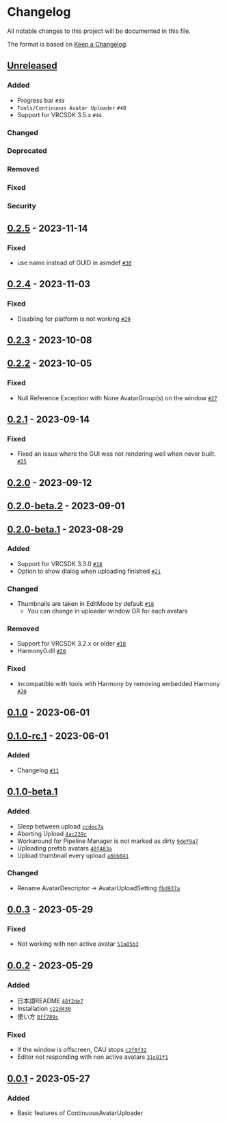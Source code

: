 # Changelog

All notable changes to this project will be documented in this file.

The format is based on [Keep a Changelog].

[Keep a Changelog]: https://keepachangelog.com/en/1.0.0/

## [Unreleased]
### Added
- Progress bar `#39`
- `Tools/Continuous Avatar Uploader` `#40`
- Support for VRCSDK 3.5.x `#44`

### Changed

### Deprecated

### Removed

### Fixed

### Security

## [0.2.5] - 2023-11-14
### Fixed
- use name instead of GUID in asmdef [`#30`](https://github.com/anatawa12/ContinuousAvatarUploader/pull/30)

## [0.2.4] - 2023-11-03
### Fixed
- Disabling for platform is not working [`#29`](https://github.com/anatawa12/ContinuousAvatarUploader/pull/29)

## [0.2.3] - 2023-10-08
## [0.2.2] - 2023-10-05
### Fixed
- Null Reference Exception with None AvatarGroup(s) on the window [`#27`](https://github.com/anatawa12/ContinuousAvatarUploader/pull/27)

## [0.2.1] - 2023-09-14
### Fixed
 - Fixed an issue where the GUI was not rendering well when never built. [`#25`](https://github.com/anatawa12/ContinuousAvatarUploader/pull/25)

## [0.2.0] - 2023-09-12
## [0.2.0-beta.2] - 2023-09-01
## [0.2.0-beta.1] - 2023-08-29
### Added
- Support for VRCSDK 3.3.0 [`#18`](https://github.com/anatawa12/ContinuousAvatarUploader/pull/18)
- Option to show dialog when uploading finished [`#21`](https://github.com/anatawa12/ContinuousAvatarUploader/pull/21)

### Changed
- Thumbnails are taken in EditMode by default [`#18`](https://github.com/anatawa12/ContinuousAvatarUploader/pull/18)
    - You can change in uploader window OR for each avatars

### Removed
- Support for VRCSDK 3.2.x or older [`#18`](https://github.com/anatawa12/ContinuousAvatarUploader/pull/18)
- Harmony0.dll [`#20`](https://github.com/anatawa12/ContinuousAvatarUploader/pull/20)

### Fixed
- Incompatible with tools with Harmony by removing embedded Harmony [`#20`](https://github.com/anatawa12/ContinuousAvatarUploader/pull/20)

## [0.1.0] - 2023-06-01
## [0.1.0-rc.1] - 2023-06-01
### Added
- Changelog [`#11`](https://github.com/anatawa12/ContinuousAvatarUploader/pull/11)

## [0.1.0-beta.1]
### Added
- Sleep between upload [`ccdec7a`](https://github.com/anatawa12/ContinuousAvatarUploader/commit/ccdec7a6893877890c572f19cc7a4e575c4464ec)
- Aborting Upload [`4ac239c`](https://github.com/anatawa12/ContinuousAvatarUploader/commit/4ac239c1022c4011b2a15baf5a152d6bcd0ff358)
- Workaround for Pipeline Manager is not marked as dirty [`9def9a7`](https://github.com/anatawa12/ContinuousAvatarUploader/commit/9def9a76312122eda4e1594822dbde521627460a)
- Uploading prefab avatars [`40f483a`](https://github.com/anatawa12/ContinuousAvatarUploader/commit/40f483a21ec5cedb83077035f6995b80974f0f91)
- Upload thumbnail every upload [`a6bb041`](https://github.com/anatawa12/ContinuousAvatarUploader/commit/a6bb041ded4aee915e40b1017d93baee30c2a0eb)

### Changed
- Rename AvatarDescriptor -> AvatarUploadSetting [`fbd937a`](https://github.com/anatawa12/ContinuousAvatarUploader/commit/fbd937a01dbaaec9accd6e6d2ed9b2f72f27dce4)

## [0.0.3] - 2023-05-29
### Fixed
- Not working with non active avatar [`51a05b3`](https://github.com/anatawa12/ContinuousAvatarUploader/commit/51a05b353ac41350091ec5995be2f7e0d00edd77)

## [0.0.2] - 2023-05-29
### Added
- 日本語README [`48f2de7`](https://github.com/anatawa12/ContinuousAvatarUploader/commit/48f2de7288c2f276e528b134efaec8041b990438)
- Installation [`c22d430`](https://github.com/anatawa12/ContinuousAvatarUploader/commit/c22d4302df2b5c290300f1c0f4a800850dbe756e)
- 使い方 [`8ff789c`](https://github.com/anatawa12/ContinuousAvatarUploader/commit/8ff789ca0d7f90749abcd5359788afc6e96a9836)

### Fixed
- If the window is offscreen, CAU stops [`c2f0f32`](https://github.com/anatawa12/ContinuousAvatarUploader/commit/c2f0f3252adfb8677404d9ab67f8dee62ee53988)
- Editor not responding with non active avatars [`31c81f1`](https://github.com/anatawa12/ContinuousAvatarUploader/commit/31c81f1b7e796f43bb122596995f88711814a10c)

## [0.0.1] - 2023-05-27
### Added
- Basic features of ContinuousAvatarUploader

[Unreleased]: https://github.com/anatawa12/ContinuousAvatarUploader/compare/v0.2.5...HEAD
[0.2.5]: https://github.com/anatawa12/ContinuousAvatarUploader/compare/v0.2.4...v0.2.5
[0.2.4]: https://github.com/anatawa12/ContinuousAvatarUploader/compare/v0.2.3...v0.2.4
[0.2.3]: https://github.com/anatawa12/ContinuousAvatarUploader/compare/v0.2.2...v0.2.3
[0.2.2]: https://github.com/anatawa12/ContinuousAvatarUploader/compare/v0.2.1...v0.2.2
[0.2.1]: https://github.com/anatawa12/ContinuousAvatarUploader/compare/v0.2.0...v0.2.1
[0.2.0]: https://github.com/anatawa12/ContinuousAvatarUploader/compare/v0.2.0-beta.2...v0.2.0
[0.2.0-beta.2]: https://github.com/anatawa12/ContinuousAvatarUploader/compare/v0.2.0-beta.1...v0.2.0-beta.2
[0.2.0-beta.1]: https://github.com/anatawa12/ContinuousAvatarUploader/compare/v0.1.0...v0.2.0-beta.1
[0.1.0]: https://github.com/anatawa12/ContinuousAvatarUploader/compare/v0.1.0-rc.1...v0.1.0
[0.1.0-rc.1]: https://github.com/anatawa12/ContinuousAvatarUploader/compare/v0.1.0-beta.1...v0.1.0-rc.1
[0.1.0-beta.1]: https://github.com/anatawa12/ContinuousAvatarUploader/compare/v0.0.3...0.1.0-beta.1
[0.0.3]: https://github.com/anatawa12/ContinuousAvatarUploader/compare/v0.0.2...v0.0.3
[0.0.2]: https://github.com/anatawa12/ContinuousAvatarUploader/compare/v0.0.1...v0.0.2
[0.0.1]: https://github.com/anatawa12/ContinuousAvatarUploader/releases/tag/v0.0.1
